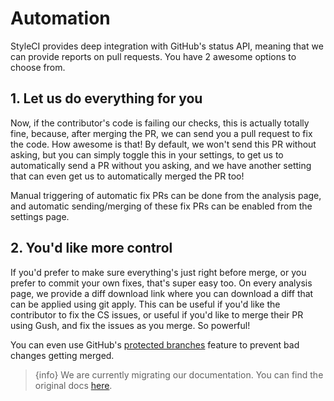 # Automation

StyleCI provides deep integration with GitHub's status API, meaning that we can provide reports on pull requests. You have 2 awesome options to choose from.

<a name="1-let-us-do-everything-for-you"></a>
## 1. Let us do everything for you

Now, if the contributor's code is failing our checks, this is actually totally fine, because, after merging the PR, we can send you a pull request to fix the code. How awesome is that! By default, we won't send this PR without asking, but you can simply toggle this in your settings, to get us to automatically send a PR without you asking, and we have another setting that can even get us to automatically merged the PR too!

Manual triggering of automatic fix PRs can be done from the analysis page, and automatic sending/merging of these fix PRs can be enabled from the settings page.

<a name="2-youd-like-more-control"></a>
## 2. You'd like more control

If you'd prefer to make sure everything's just right before merge, or you prefer to commit your own fixes, that's super easy too. On every analysis page, we provide a diff download link where you can download a diff that can be applied using git apply. This can be useful if you'd like the contributor to fix the CS issues, or useful if you'd like to merge their PR using Gush, and fix the issues as you merge. So powerful!

You can even use GitHub's [protected branches](https://help.github.com/articles/about-protected-branches/) feature to prevent bad changes getting merged.

> {info} We are currently migrating our documentation. You can find the original docs [here](https://styleci.readme.io/docs/automation).
